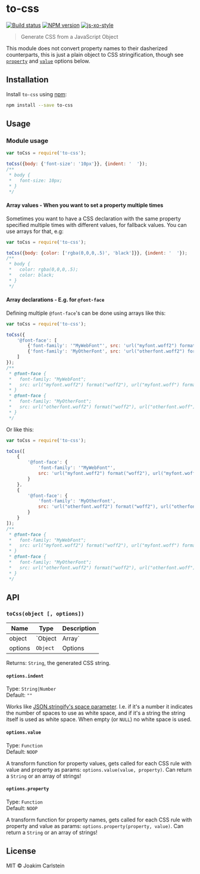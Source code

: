 # to-css

[![Build status][travis-image]][travis-url] [![NPM version][npm-image]][npm-url] [![js-xo-style][codestyle-image]][codestyle-url]

> Generate CSS from a JavaScript Object

This module does not convert property names to their dasherized counterparts, this is just a plain object to CSS stringification, though see [`property`](#optionsproperty) and [`value`](#optionsvalue) options below.


## Installation

Install `to-css` using [npm](https://www.npmjs.com/):

```bash
npm install --save to-css
```

## Usage

### Module usage

```javascript
var toCss = require('to-css');

toCss({body: {'font-size': '10px'}}, {indent: '  '});
/**
 * body {
 *   font-size: 10px;
 * }
 */
```

#### Array values - When you want to set a property multiple times

Sometimes you want to have a CSS declaration with the same property specified multiple times with different values, for fallback values. You can use arrays for that, e.g:

```javascript
var toCss = require('to-css');

toCss({body: {color: ['rgba(0,0,0,.5)', 'black']}}, {indent: '  '});
/**
 * body {
 *   color: rgba(0,0,0,.5);
 *   color: black;
 * }
 */
```

#### Array declarations - E.g. for `@font-face`

Defining multiple `@font-face`'s can be done using arrays like this:

```javascript
var toCss = require('to-css');

toCss({
	'@font-face': [
		{'font-family': '"MyWebFont"', src: 'url("myfont.woff2") format("woff2"), url("myfont.woff") format("woff")'},
		{'font-family': 'MyOtherFont', src: 'url("otherfont.woff2") format("woff2"), url("otherfont.woff") format("woff")'}
	]
});
/**
 * @font-face {
 *   font-family: "MyWebFont";
 *   src: url("myfont.woff2") format("woff2"), url("myfont.woff") format("woff");
 * }
 * @font-face {
 *   font-family: "MyOtherFont";
 *   src: url("otherfont.woff2") format("woff2"), url("otherfont.woff") format("woff");
 * }
 */
```

Or like this:

```javascript
var toCss = require('to-css');

toCss([
	{
		'@font-face': {
			'font-family': '"MyWebFont"',
			src: 'url("myfont.woff2") format("woff2"), url("myfont.woff") format("woff")'
		}
	},
	{
		'@font-face': {
			'font-family': 'MyOtherFont',
			src: 'url("otherfont.woff2") format("woff2"), url("otherfont.woff") format("woff")'
		}
	}
]);
/**
 * @font-face {
 *   font-family: "MyWebFont";
 *   src: url("myfont.woff2") format("woff2"), url("myfont.woff") format("woff");
 * }
 * @font-face {
 *   font-family: "MyOtherFont";
 *   src: url("otherfont.woff2") format("woff2"), url("otherfont.woff") format("woff");
 * }
 */
```

## API

### `toCss(object [, options])`

| Name | Type | Description |
|------|------|-------------|
| object | `Object|Array` | Object or array to generate a CSS string from |
| options | `Object` | Options |

Returns: `String`, the generated CSS string.

#### `options.indent`

Type: `String|Number`  
Default: `""`

Works like [JSON.stringify's space parameter](https://developer.mozilla.org/en-US/docs/Web/JavaScript/Reference/Global_Objects/JSON/stringify). I.e. if it's a number it indicates the number of spaces to use as white space, and if it's a string the string itself is used as white space. When empty (or `NULL`) no white space is used.


#### `options.value`

Type: `Function`  
Default: `NOOP`

A transform function for property values, gets called for each CSS rule with value and property as params: `options.value(value, property)`. Can return a `String` or an array of strings!


#### `options.property`

Type: `Function`  
Default: `NOOP`

A transform function for property names, gets called for each CSS rule with property and value as params: `options.property(property, value)`. Can return a `String` or an array of strings!

## License

MIT © Joakim Carlstein

[npm-url]: https://npmjs.org/package/to-css
[npm-image]: https://badge.fury.io/js/to-css.svg
[travis-url]: https://travis-ci.org/joakimbeng/to-css
[travis-image]: https://travis-ci.org/joakimbeng/to-css.svg?branch=master
[codestyle-url]: https://github.com/sindresorhus/xo
[codestyle-image]: https://img.shields.io/badge/code%20style-xo-brightgreen.svg?style=flat

